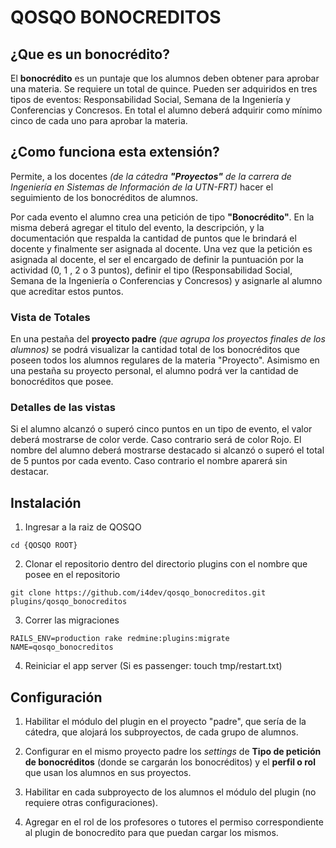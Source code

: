 # QOSQO BONOCREDITOS

## ¿Que es un bonocrédito?

El **bonocrédito** es un puntaje que los alumnos deben obtener para aprobar una materia. Se requiere un total de quince. Pueden ser adquiridos en tres tipos de eventos: Responsabilidad Social, Semana de la Ingeniería y Conferencias y Concresos.
En total el alumno deberá adquirir como mínimo cinco de cada uno para aprobar la materia.

## ¿Como funciona esta extensión?
Permite, a los docentes *(de la cátedra **"Proyectos"** de la carrera de Ingeniería en Sistemas de Información de la UTN-FRT)* hacer el seguimiento de los bonocréditos de alumnos.

Por cada evento el alumno crea una petición de tipo **"Bonocrédito"**. En la misma deberá agregar el titulo del evento, la descripción, y la documentación que respalda la cantidad de puntos que le brindará el docente y finalmente ser asignada al docente.
Una vez que la petición es asignada al docente, el ser el encargado de definir la puntuación por la actividad (0, 1 , 2 o 3 puntos), definir el tipo (Responsabilidad Social, Semana de la Ingeniería o Conferencias y Concresos) y asignarle al alumno que acreditar estos puntos. 

   ### Vista de Totales

En una pestaña del **proyecto padre** *(que agrupa los proyectos finales de los alumnos)* se podrá visualizar la cantidad total de los bonocréditos que poseen todos los alumnos regulares de la materia "Proyecto".
Asimismo en una pestaña su proyecto personal, el alumno podrá ver la cantidad de bonocréditos que posee.

   ### Detalles de las vistas

Si el alumno alcanzó o superó cinco puntos en un tipo de evento, el valor deberá mostrarse de color verde. Caso contrario será de color Rojo.
El nombre del alumno deberá mostrarse destacado si alcanzó o superó el total de 5 puntos por cada evento. Caso contrario el nombre aparerá sin destacar.

## Instalación

1. Ingresar a la raiz de QOSQO
```
cd {QOSQO ROOT}
```
2. Clonar el repositorio dentro del directorio plugins con el nombre que posee en el repositorio
```
git clone https://github.com/i4dev/qosqo_bonocreditos.git plugins/qosqo_bonocreditos
```
3. Correr las migraciones
```
RAILS_ENV=production rake redmine:plugins:migrate NAME=qosqo_bonocreditos
```
4. Reiniciar el app server (Si es passenger: touch tmp/restart.txt)


## Configuración

1. Habilitar el módulo del plugin en el proyecto "padre", que sería de la cátedra, que alojará los subproyectos, de cada grupo de alumnos.

2. Configurar en el mismo proyecto padre los *settings* de **Tipo de petición de bonocréditos** (donde se cargarán los bonocréditos) y el **perfil o rol** que usan los alumnos en sus proyectos.

3. Habilitar en cada subproyecto de los alumnos el módulo del plugin (no requiere otras configuraciones).

4. Agregar en el rol de los profesores o tutores el permiso correspondiente al plugin de bonocredito para que puedan cargar los mismos.

